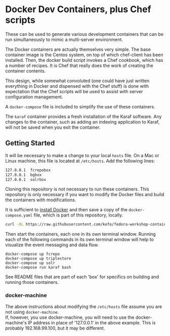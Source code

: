 # Docker Dev Containers, plus Chef scripts

These can be used to generate various development containers that can be run
simultaneously to mimic a multi-server environment.

The Docker containers are actually themselves very simple.  The base container 
image is the Centos system, on top of which chef-client has been installed.  Then,
the docker build script invokes a Chef cookbook, which has a number of recipes.  It 
is Chef that really does the work of creating the container contents.

This design, while somewhat convoluted (one could have just written everything in Docker
and dispensed with the Chef stuff) is done with expectation that the Chef scripts 
will be used to assist with server configuration management.

A `docker-compose` file is included to simplify the use of these containers.

The `karaf` container provides a fresh installation of the Karaf software.  Any
changes to the container, such as adding an indexing application to Karaf, will
not be saved when you exit the container.

## Getting Started

It will be necessary to make a change to your local `hosts` file.  On a Mac or Linux
machine, this file is located at `/etc/hosts`.  Add the following lines:

```bash
127.0.0.1  fcrepobox
127.0.0.1  bgbox
127.0.0.1  solrbox
```

Cloning this repository is not necessary to run these containers.  This repository is only necessary if 
you want to modify the Docker files and build the containers with modifications.

It is sufficient to [install Docker](https://docs.docker.com/engine/installation/) and then save a copy of the `docker-compose.yaml` file, which is 
part of this repository, locally.

```bash
curl -OL https://raw.githubusercontent.com/kefo/fedora-workshop-containers/master/docker-compose.yaml
```

Then start the containers, each one in its own terminal window.  Running each of the following commands in its 
own terminal window will help to visualize the event messaging and data flow.


```
docker-compose up fcrepo
docker-compose up triplestore
docker-compose up solr
docker-compose run karaf bash
```

See README files that are part of each 'box' for specifics on building and running 
those containers.

### docker-machine

The above instructions about modifying the `/etc/hosts` file assume you are not using `docker-machine`.  
If, however, you use docker-machine, you will need to use the docker-machine's IP address in place of 
'127.0.0.1' in the above example.  This is probably 192.168.99.100, but it may be different.

